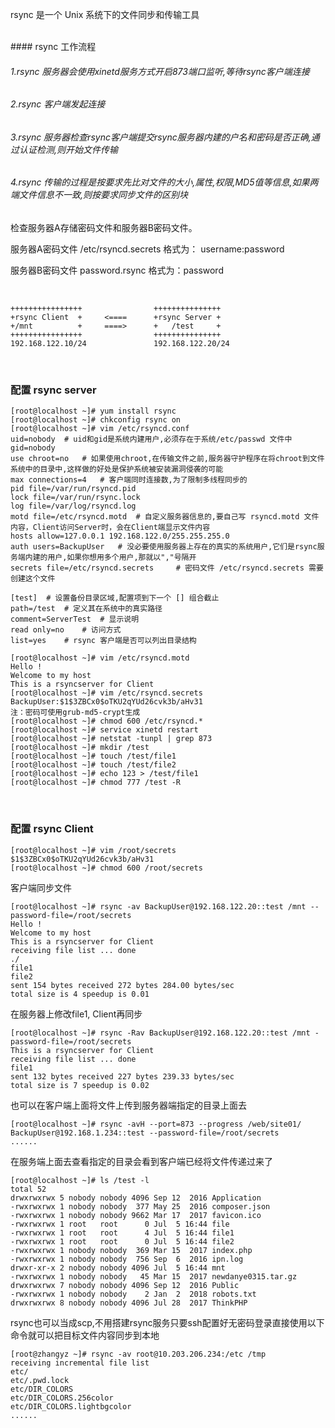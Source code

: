 rsync 是一个 Unix 系统下的文件同步和传输工具

<br>
#### rsync 工作流程

###### 1.rsync 服务器会使用xinetd服务方式开启873端口监听,等待rsync客户端连接
###### 2.rsync 客户端发起连接
###### 3.rsync 服务器检查rsync客户端提交rsync服务器内建的户名和密码是否正确,通过认证检测,则开始文件传输
###### 4.rsync 传输的过程是按要求先比对文件的大小,属性,权限,MD5值等信息,如果两端文件信息不一致,则按要求同步文件的区别块

检查服务器A存储密码文件和服务器B密码文件。

服务器A密码文件 /etc/rsyncd.secrets 格式为： username:password

服务器B密码文件 password.rsync 格式为：password 

<br>

```shell
++++++++++++++++                +++++++++++++++
+rsync Client  +     <====      +rsync Server +
+/mnt          +     ====>      +   /test     +       
++++++++++++++++                +++++++++++++++
192.168.122.10/24               192.168.122.20/24
```

<br>

### 配置 rsync server
```shell
[root@localhost ~]# yum install rsync
[root@localhost ~]# chkconfig rsync on
[root@localhost ~]# vim /etc/rsyncd.conf
uid=nobody	# uid和gid是系统内建用户,必须存在于系统/etc/passwd 文件中
gid=nobody
use chroot=no	# 如果使用chroot,在传输文件之前,服务器守护程序在将chroot到文件系统中的目录中,这样做的好处是保护系统被安装漏洞侵袭的可能
max connections=4	# 客户端同时连接数,为了限制多线程同步的
pid file=/var/run/rsyncd.pid
lock file=/var/run/rsync.lock
log file=/var/log/rsyncd.log
motd file=/etc/rsyncd.motd	# 自定义服务器信息的,要自己写 rsyncd.motd 文件内容，Client访问Server时，会在Client端显示文件内容
hosts allow=127.0.0.1 192.168.122.0/255.255.255.0
auth users=BackupUser	# 没必要使用服务器上存在的真实的系统用户,它们是rsync服务端内建的用户,如果你想用多个用户,那就以","号隔开
secrets file=/etc/rsyncd.secrets	 # 密码文件 /etc/rsyncd.secrets 需要创建这个文件

[test]	# 设置备份目录区域,配置项到下一个 [] 组合截止
path=/test	# 定义其在系统中的真实路径
comment=ServerTest	# 显示说明
read only=no	# 访问方式   
list=yes	# rsync 客户端是否可以列出目录结构
```

```shell
[root@localhost ~]# vim /etc/rsyncd.motd
Hello !
Welcome to my host
This is a rsyncserver for Client
[root@localhost ~]# vim /etc/rsyncd.secrets 
BackupUser:$1$3ZBCx0$oTKU2qYUd26cvk3b/aHv31
注：密码可使用grub-md5-crypt生成
[root@localhost ~]# chmod 600 /etc/rsyncd.*
[root@localhost ~]# service xinetd restart
[root@localhost ~]# netstat -tunpl | grep 873
[root@localhost ~]# mkdir /test
[root@localhost ~]# touch /test/file1
[root@localhost ~]# touch /test/file2
[root@localhost ~]# echo 123 > /test/file1
[root@localhost ~]# chmod 777 /test -R
```

<br>

### 配置 rsync Client
```shell
[root@localhost ~]# vim /root/secrets
$1$3ZBCx0$oTKU2qYUd26cvk3b/aHv31
[root@localhost ~]# chmod 600 /root/secrets
```

客户端同步文件
```shell
[root@localhost ~]# rsync -av BackupUser@192.168.122.20::test /mnt --password-file=/root/secrets
Hello !
Welcome to my host
This is a rsyncserver for Client
receiving file list ... done
./
file1
file2
sent 154 bytes received 272 bytes 284.00 bytes/sec
total size is 4 speedup is 0.01
```

在服务器上修改file1, Client再同步
```shell
[root@localhost ~]# rsync -Rav BackupUser@192.168.122.20::test /mnt -password-file=/root/secrets
This is a rsyncserver for Client
receiving file list ... done
file1
sent 132 bytes received 227 bytes 239.33 bytes/sec
total size is 7 speedup is 0.02
```

也可以在客户端上面将文件上传到服务器端指定的目录上面去
```shell
[root@localhost ~]# rsync -avH --port=873 --progress /web/site01/ BackupUser@192.168.1.234::test --password-file=/root/secrets
......
```

在服务端上面去查看指定的目录会看到客户端已经将文件传递过来了
```shell
[root@localhost ~]# ls /test -l
total 52
drwxrwxrwx 5 nobody nobody 4096 Sep 12  2016 Application
-rwxrwxrwx 1 nobody nobody  377 May 25  2016 composer.json
-rwxrwxrwx 1 nobody nobody 9662 Mar 17  2017 favicon.ico
-rwxrwxrwx 1 root   root      0 Jul  5 16:44 file
-rwxrwxrwx 1 root   root      4 Jul  5 16:44 file1
-rwxrwxrwx 1 root   root      0 Jul  5 16:44 file2
-rwxrwxrwx 1 nobody nobody  369 Mar 15  2017 index.php
-rwxrwxrwx 1 nobody nobody  756 Sep  6  2016 ipn.log
drwxr-xr-x 2 nobody nobody 4096 Jul  5 16:44 mnt
-rwxrwxrwx 1 nobody nobody   45 Mar 15  2017 newdanye0315.tar.gz
drwxrwxrwx 7 nobody nobody 4096 Sep 12  2016 Public
-rwxrwxrwx 1 nobody nobody    2 Jan  2  2018 robots.txt
drwxrwxrwx 8 nobody nobody 4096 Jul 28  2017 ThinkPHP
```

rsync也可以当成scp,不用搭建rsync服务只要ssh配置好无密码登录直接使用以下命令就可以把目标文件内容同步到本地
```shell
[root@zhangyz ~]# rsync -av root@10.203.206.234:/etc /tmp
receiving incremental file list
etc/
etc/.pwd.lock
etc/DIR_COLORS
etc/DIR_COLORS.256color
etc/DIR_COLORS.lightbgcolor
......
```
